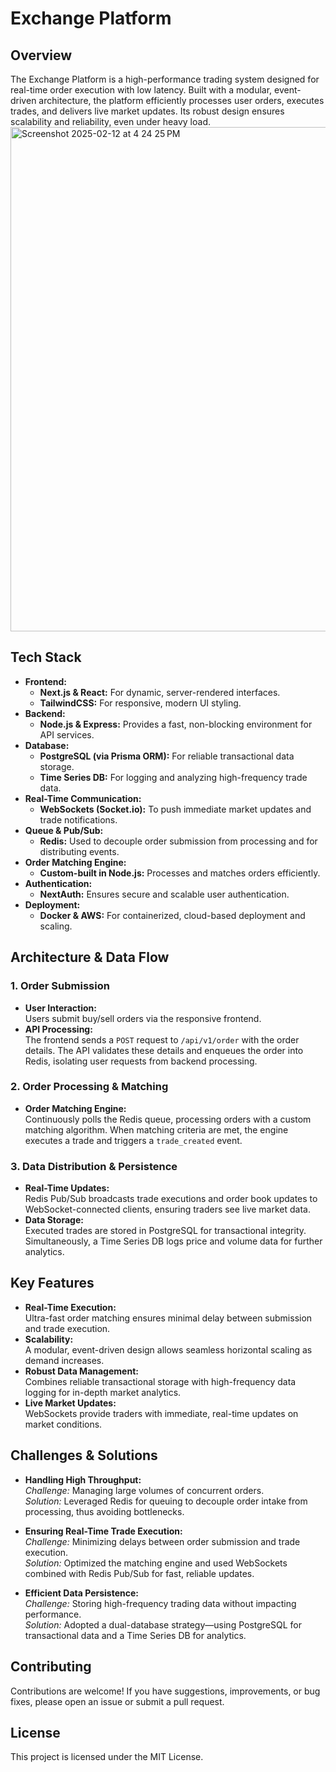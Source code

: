 # Exchange Platform

## Overview

The Exchange Platform is a high-performance trading system designed for real-time order execution with low latency. Built with a modular, event-driven architecture, the platform efficiently processes user orders, executes trades, and delivers live market updates. Its robust design ensures scalability and reliability, even under heavy load.
<img width="807" alt="Screenshot 2025-02-12 at 4 24 25 PM" src="https://github.com/user-attachments/assets/cdc2d8f3-bfc1-4d0a-bd71-82f13c88b10f" />

## Tech Stack

- **Frontend:**  
  - **Next.js & React:** For dynamic, server-rendered interfaces.
  - **TailwindCSS:** For responsive, modern UI styling.
- **Backend:**  
  - **Node.js & Express:** Provides a fast, non-blocking environment for API services.
- **Database:**  
  - **PostgreSQL (via Prisma ORM):** For reliable transactional data storage.
  - **Time Series DB:** For logging and analyzing high-frequency trade data.
- **Real-Time Communication:**  
  - **WebSockets (Socket.io):** To push immediate market updates and trade notifications.
- **Queue & Pub/Sub:**  
  - **Redis:** Used to decouple order submission from processing and for distributing events.
- **Order Matching Engine:**  
  - **Custom-built in Node.js:** Processes and matches orders efficiently.
- **Authentication:**  
  - **NextAuth:** Ensures secure and scalable user authentication.
- **Deployment:**  
  - **Docker & AWS:** For containerized, cloud-based deployment and scaling.

## Architecture & Data Flow

### 1. Order Submission
- **User Interaction:**  
  Users submit buy/sell orders via the responsive frontend.
- **API Processing:**  
  The frontend sends a `POST` request to `/api/v1/order` with the order details. The API validates these details and enqueues the order into Redis, isolating user requests from backend processing.

### 2. Order Processing & Matching
- **Order Matching Engine:**  
  Continuously polls the Redis queue, processing orders with a custom matching algorithm. When matching criteria are met, the engine executes a trade and triggers a `trade_created` event.

### 3. Data Distribution & Persistence
- **Real-Time Updates:**  
  Redis Pub/Sub broadcasts trade executions and order book updates to WebSocket-connected clients, ensuring traders see live market data.
- **Data Storage:**  
  Executed trades are stored in PostgreSQL for transactional integrity. Simultaneously, a Time Series DB logs price and volume data for further analytics.

## Key Features

- **Real-Time Execution:**  
  Ultra-fast order matching ensures minimal delay between submission and trade execution.
- **Scalability:**  
  A modular, event-driven design allows seamless horizontal scaling as demand increases.
- **Robust Data Management:**  
  Combines reliable transactional storage with high-frequency data logging for in-depth market analytics.
- **Live Market Updates:**  
  WebSockets provide traders with immediate, real-time updates on market conditions.

## Challenges & Solutions

- **Handling High Throughput:**  
  *Challenge:* Managing large volumes of concurrent orders.  
  *Solution:* Leveraged Redis for queuing to decouple order intake from processing, thus avoiding bottlenecks.

- **Ensuring Real-Time Trade Execution:**  
  *Challenge:* Minimizing delays between order submission and trade execution.  
  *Solution:* Optimized the matching engine and used WebSockets combined with Redis Pub/Sub for fast, reliable updates.

- **Efficient Data Persistence:**  
  *Challenge:* Storing high-frequency trading data without impacting performance.  
  *Solution:* Adopted a dual-database strategy—using PostgreSQL for transactional data and a Time Series DB for analytics.

## Contributing

Contributions are welcome! If you have suggestions, improvements, or bug fixes, please open an issue or submit a pull request.

## License

This project is licensed under the MIT License.
